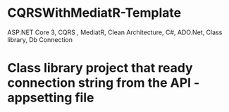 # CQRSWithMediatR-Template
ASP.NET Core 3, CQRS , MediatR, Clean Architecture, C#, ADO.Net, Class library, Db Connection 

# Class library project that ready connection string from the API - appsetting file
